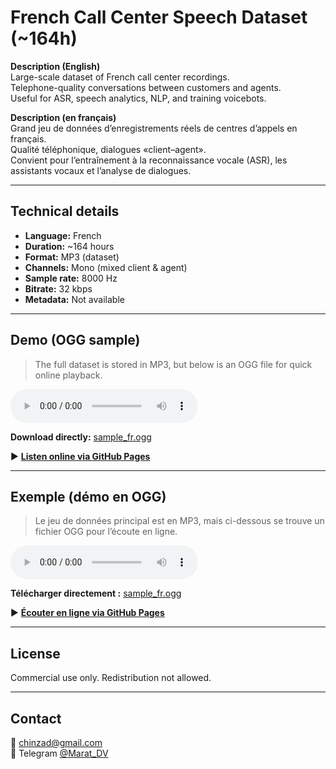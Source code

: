 # French Call Center Speech Dataset (~164h)

**Description (English)**  
Large-scale dataset of French call center recordings.  
Telephone-quality conversations between customers and agents.  
Useful for ASR, speech analytics, NLP, and training voicebots.

**Description (en français)**  
Grand jeu de données d’enregistrements réels de centres d’appels en français.  
Qualité téléphonique, dialogues «client–agent».  
Convient pour l’entraînement à la reconnaissance vocale (ASR), les assistants vocaux et l’analyse de dialogues.

---

## Technical details
- **Language:** French  
- **Duration:** ~164 hours  
- **Format:** MP3 (dataset)  
- **Channels:** Mono (mixed client & agent)  
- **Sample rate:** 8000 Hz  
- **Bitrate:** 32 kbps  
- **Metadata:** Not available  

---

## Demo (OGG sample)

> The full dataset is stored in MP3, but below is an OGG file for quick online playback.

<audio controls>
  <source src="sample_fr.ogg?raw=1" type="audio/ogg" />
  Your browser does not support the <code>audio</code> element. Please download the file below.
</audio>

**Download directly:** [sample_fr.ogg](sample_fr.ogg?raw=1)

▶️ **[Listen online via GitHub Pages](https://maratdv.github.io/french-call-center-speech-fr/)**  

---

## Exemple (démo en OGG)

> Le jeu de données principal est en MP3, mais ci-dessous se trouve un fichier OGG pour l’écoute en ligne.

<audio controls>
  <source src="sample_fr.ogg?raw=1" type="audio/ogg" />
  Votre navigateur ne supporte pas l’élément <code>audio</code>. Veuillez télécharger le fichier ci-dessous.
</audio>

**Télécharger directement :** [sample_fr.ogg](sample_fr.ogg?raw=1)

▶️ **[Écouter en ligne via GitHub Pages](https://maratdv.github.io/french-call-center-speech-fr/)**  

---

## License
Commercial use only. Redistribution not allowed.

---

## Contact
📧 chinzad@gmail.com  
📱 Telegram [@Marat_DV](https://t.me/Marat_DV)
